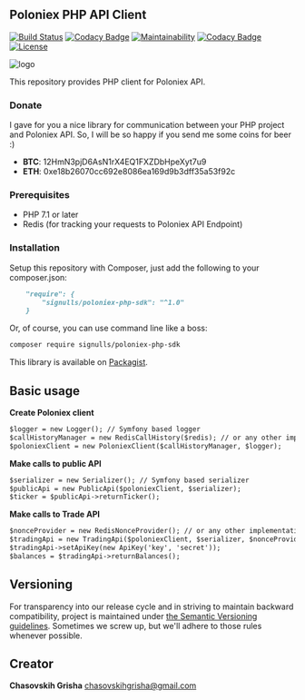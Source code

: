 ## Poloniex PHP API Client

[![Build Status](https://travis-ci.org/signulls/poloniex-php-sdk.svg?branch=master)](https://travis-ci.org/signulls/poloniex-php-sdk)
[![Codacy Badge](https://api.codacy.com/project/badge/Grade/e0c433d80a734031ac74c1867c9aeba1)](https://www.codacy.com/app/Signulls/poloniex-php-sdk?utm_source=github.com&amp;utm_medium=referral&amp;utm_content=signulls/poloniex-php-sdk&amp;utm_campaign=Badge_Grade)
[![Maintainability](https://api.codeclimate.com/v1/badges/8d6540373ac975c83ccb/maintainability)](https://codeclimate.com/github/signulls/poloniex-php-sdk/maintainability)
[![Codacy Badge](https://api.codacy.com/project/badge/Coverage/e0c433d80a734031ac74c1867c9aeba1)](https://www.codacy.com/app/Signulls/poloniex-php-sdk?utm_source=github.com&utm_medium=referral&utm_content=signulls/poloniex-php-sdk&utm_campaign=Badge_Coverage)
[![License](https://poser.pugx.org/signulls/poloniex-php-sdk/license)](https://packagist.org/packages/signulls/poloniex-php-sdk)

![logo](http://www.obzorbtc.com/wp-content/uploads/2015/12/Poloniex-logo-800px.png) 

This repository provides PHP client for Poloniex API.

### Donate

I gave for you a nice library for communication between your PHP project and Poloniex API. So, I will be so happy if you send me some coins for beer :)

- **BTC**: 12HmN3pjD6AsN1rX4EQ1FXZDbHpeXyt7u9
- **ETH**: 0xe18b26070cc692e8086ea169d9b3dff35a53f92c

### Prerequisites

- PHP 7.1 or later
- Redis (for tracking your requests to Poloniex API Endpoint)

### Installation

Setup this repository with Composer, just add the following to your composer.json:
```markdown
    "require": {
        "signulls/poloniex-php-sdk": "^1.0"
    }
```

Or, of course, you can use command line like a boss:
```markdown
composer require signulls/poloniex-php-sdk
```
This library is available on [Packagist](https://packagist.org/packages/signulls/poloniex-php-sdk).

## Basic usage

**Create Poloniex client**
```markdown
$logger = new Logger(); // Symfony based logger
$callHistoryManager = new RedisCallHistory($redis); // or any other implementation of CallHistoryInterface
$poloniexClient = new PoloniexClient($callHistoryManager, $logger);
```

**Make calls to public API**
```markdown
$serializer = new Serializer(); // Symfony based serializer
$publicApi = new PublicApi($poloniexClient, $serializer);
$ticker = $publicApi->returnTicker();
```
**Make calls to Trade API**
```markdown
$nonceProvider = new RedisNonceProvider(); // or any other implementation of NonceProviderInterface
$tradingApi = new TradingApi($poloniexClient, $serializer, $nonceProvider);
$tradingApi->setApiKey(new ApiKey('key', 'secret'));
$balances = $tradingApi->returnBalances();
```

## Versioning

For transparency into our release cycle and in striving to maintain backward compatibility, project is maintained under [the Semantic Versioning guidelines](http://semver.org/).
Sometimes we screw up, but we'll adhere to those rules whenever possible.

## Creator

**Chasovskih Grisha**
<chasovskihgrisha@gmail.com>